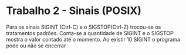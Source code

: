 # Trabalho 2 - Sinais (POSIX)

Para os sinais SIGINT (Ctrl-C) e o SIGSTOP(Ctrl-Z) trocou-se os tratamentos padrões.
Conta-se a quantidade de SIGINT e o SIGSTOP mostra o valor contado até o momento. Ao existir 10 SIGINT o programa pode ou não se encerrar 
